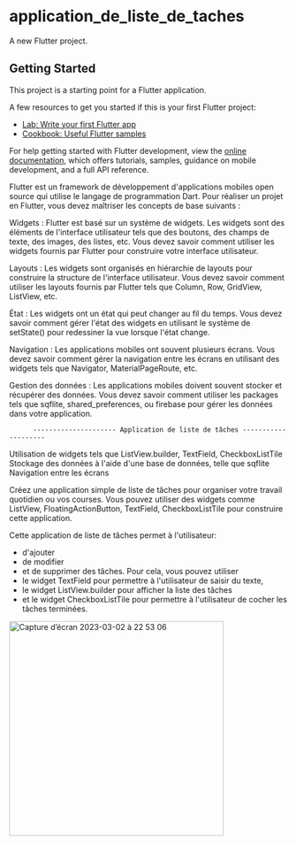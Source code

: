 # application_de_liste_de_taches

A new Flutter project.

## Getting Started

This project is a starting point for a Flutter application.

A few resources to get you started if this is your first Flutter project:

- [Lab: Write your first Flutter app](https://docs.flutter.dev/get-started/codelab)
- [Cookbook: Useful Flutter samples](https://docs.flutter.dev/cookbook)

For help getting started with Flutter development, view the
[online documentation](https://docs.flutter.dev/), which offers tutorials,
samples, guidance on mobile development, and a full API reference.


Flutter est un framework de développement d'applications mobiles open source qui utilise le langage de programmation Dart. Pour réaliser un projet en Flutter, vous devez maîtriser les concepts de base suivants :

Widgets : Flutter est basé sur un système de widgets. Les widgets sont des éléments de l'interface utilisateur tels que des boutons, des champs de texte, des images, des listes, etc. Vous devez savoir comment utiliser les widgets fournis par Flutter pour construire votre interface utilisateur.

Layouts : Les widgets sont organisés en hiérarchie de layouts pour construire la structure de l'interface utilisateur. Vous devez savoir comment utiliser les layouts fournis par Flutter tels que Column, Row, GridView, ListView, etc.

État : Les widgets ont un état qui peut changer au fil du temps. Vous devez savoir comment gérer l'état des widgets en utilisant le système de setState() pour redessiner la vue lorsque l'état change.

Navigation : Les applications mobiles ont souvent plusieurs écrans. Vous devez savoir comment gérer la navigation entre les écrans en utilisant des widgets tels que Navigator, MaterialPageRoute, etc.

Gestion des données : Les applications mobiles doivent souvent stocker et récupérer des données. Vous devez savoir comment utiliser les packages tels que sqflite, shared_preferences, ou firebase pour gérer les données dans votre application.


<!-- -------------------------------------------------------------------------------- -->

          --------------------- Application de liste de tâches --------------------

Utilisation de widgets tels que ListView.builder, TextField, CheckboxListTile
Stockage des données à l'aide d'une base de données, telle que sqflite
Navigation entre les écrans

Créez une application simple de liste de tâches pour organiser votre travail quotidien ou vos courses. Vous pouvez utiliser des widgets comme ListView, FloatingActionButton, TextField, CheckboxListTile pour construire cette application.

Cette application de liste de tâches permet à l'utilisateur: 
   - d'ajouter
   - de modifier 
   - et de supprimer des tâches.
Pour cela, vous pouvez utiliser 
   - le widget TextField pour permettre à l'utilisateur de saisir du texte,
   - le widget ListView.builder pour afficher la liste des tâches 
   - et le widget CheckboxListTile pour permettre à l'utilisateur de cocher les tâches terminées.

<img width="388" alt="Capture d’écran 2023-03-02 à 22 53 06" src="https://user-images.githubusercontent.com/122437139/222578493-e3ca3fd2-17a4-4c9c-b630-0b68b9b88c8d.png">

